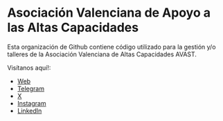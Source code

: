 # Asociación Valenciana de Apoyo a las Altas Capacidades

Esta organización de Github contiene código utilizado para la gestión y/o talleres de la Asociación Valenciana de Altas Capacidades AVAST.

Visítanos aquí!:

- [Web](https://www.asociacion-avast.org)
- [Telegram](https://t.me/asocavast)
- [X](https://x.com/asoc_avast)
- [Instagram](<[https://instagram](https://www.instagram.com/asociacion_avast/)>)
- [LinkedIn](https://www.linkedin.com/company/asoc-avast/)
